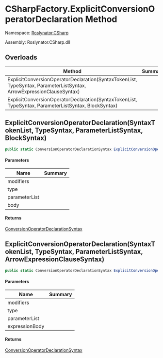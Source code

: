 # CSharpFactory\.ExplicitConversionOperatorDeclaration Method

Namespace: [Roslynator.CSharp](../../README.md)

Assembly: Roslynator\.CSharp\.dll

## Overloads

| Method | Summary |
| ------ | ------- |
| ExplicitConversionOperatorDeclaration\(SyntaxTokenList, TypeSyntax, ParameterListSyntax, ArrowExpressionClauseSyntax\) | |
| ExplicitConversionOperatorDeclaration\(SyntaxTokenList, TypeSyntax, ParameterListSyntax, BlockSyntax\) | |

## ExplicitConversionOperatorDeclaration\(SyntaxTokenList, TypeSyntax, ParameterListSyntax, BlockSyntax\)

```csharp
public static ConversionOperatorDeclarationSyntax ExplicitConversionOperatorDeclaration(SyntaxTokenList modifiers, TypeSyntax type, ParameterListSyntax parameterList, BlockSyntax body)
```

#### Parameters

| Name | Summary |
| ---- | ------- |
| modifiers | |
| type | |
| parameterList | |
| body | |

#### Returns

[ConversionOperatorDeclarationSyntax](https://docs.microsoft.com/en-us/dotnet/api/microsoft.codeanalysis.csharp.syntax.conversionoperatordeclarationsyntax)


## ExplicitConversionOperatorDeclaration\(SyntaxTokenList, TypeSyntax, ParameterListSyntax, ArrowExpressionClauseSyntax\)

```csharp
public static ConversionOperatorDeclarationSyntax ExplicitConversionOperatorDeclaration(SyntaxTokenList modifiers, TypeSyntax type, ParameterListSyntax parameterList, ArrowExpressionClauseSyntax expressionBody)
```

#### Parameters

| Name | Summary |
| ---- | ------- |
| modifiers | |
| type | |
| parameterList | |
| expressionBody | |

#### Returns

[ConversionOperatorDeclarationSyntax](https://docs.microsoft.com/en-us/dotnet/api/microsoft.codeanalysis.csharp.syntax.conversionoperatordeclarationsyntax)



